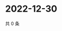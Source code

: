 # 2022-12-30

共 0 条

<!-- BEGIN WEIBO -->
<!-- 最后更新时间 Fri Dec 30 2022 04:14:26 GMT+0800 (China Standard Time) -->

<!-- END WEIBO -->
